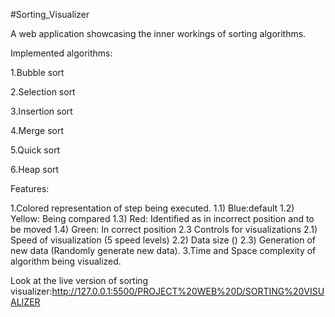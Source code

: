 #Sorting_Visualizer

A web application showcasing the inner workings of sorting algorithms.

Implemented algorithms:

1.Bubble sort

2.Selection sort

3.Insertion sort

4.Merge sort

5.Quick sort

6.Heap sort


Features:

1.Colored representation of step being executed. 1.1) Blue:default 1.2) Yellow: Being compared 1.3) Red: Identified as in incorrect position and to be moved 1.4) Green: In correct position
2.3 Controls for visualizations 2.1) Speed of visualization (5 speed levels) 2.2) Data size () 2.3) Generation of new data (Randomly generate new data).
3.Time and Space complexity of algorithm being visualized.

Look at the live version of sorting visualizer:http://127.0.0.1:5500/PROJECT%20WEB%20D/SORTING%20VISUALIZER
